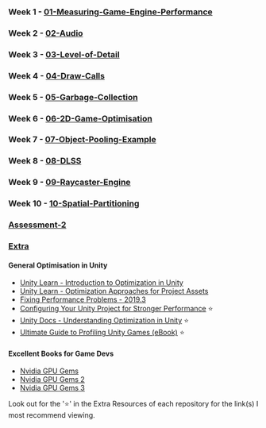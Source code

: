 ### Week 1 - [01-Measuring-Game-Engine-Performance](https://github.com/danmilneusw/01-Measuring-Game-Engine-Performance)
### Week 2 - [02-Audio](https://github.com/danmilneusw/02-Audio)
### Week 3 - [03-Level-of-Detail](https://github.com/danmilneusw/03-Level-of-Detail)
### Week 4 - [04-Draw-Calls](https://github.com/danmilneusw/04-Draw-Calls)
### Week 5 - [05-Garbage-Collection](https://github.com/danmilneusw/05-Garbage-Collection)
### Week 6 - [06-2D-Game-Optimisation](https://github.com/danmilneusw/06-2D-Game-Optimisation)
### Week 7 - [07-Object-Pooling-Example](https://github.com/danmilneusw/07-Object-Pooling-Example)
### Week 8 - [08-DLSS](https://github.com/danmilneusw/08-DLSS)
### Week 9 - [09-Raycaster-Engine](https://github.com/danmilneusw/09-Raycaster-Engine)
### Week 10 - [10-Spatial-Partitioning](https://github.com/danmilneusw/10-Spatial-Partitioning)
### [Assessment-2](https://github.com/danmilneusw/Assessment-2)
### [Extra](https://github.com/danmilneusw/Extra)

#### General Optimisation in Unity
- [Unity Learn - Introduction to Optimization in Unity](https://learn.unity.com/tutorial/introduction-to-optimization-in-unity#)
- [Unity Learn - Optimization Approaches for Project Assets](https://learn.unity.com/tutorial/optimization-approaches-for-project-assets#)
- [Fixing Performance Problems - 2019.3](https://learn.unity.com/tutorial/fixing-performance-problems-2019-3#604584f1edbc2a08f89305c9)
- [Configuring Your Unity Project for Stronger Performance](https://unity.com/how-to/project-configuration-and-assets) ⭐
- [Unity Docs - Understanding Optimization in Unity](https://docs.unity3d.com/2022.2/Documentation/Manual/BestPracticeUnderstandingPerformanceInUnity.html) ⭐
- [Ultimate Guide to Profiling Unity Games (eBook)](https://unity.com/resources/ultimate-guide-to-profiling-unity-games) ⭐

#### Excellent Books for Game Devs
- [Nvidia GPU Gems](https://developer.nvidia.com/gpugems/gpugems/contributors)
- [Nvidia GPU Gems 2](https://developer.nvidia.com/gpugems/gpugems2/copyright)
- [Nvidia GPU Gems 3](https://developer.nvidia.com/gpugems/gpugems3/contributors)

Look out for the '⭐' in the Extra Resources of each repository for the link(s) I most recommend viewing.

